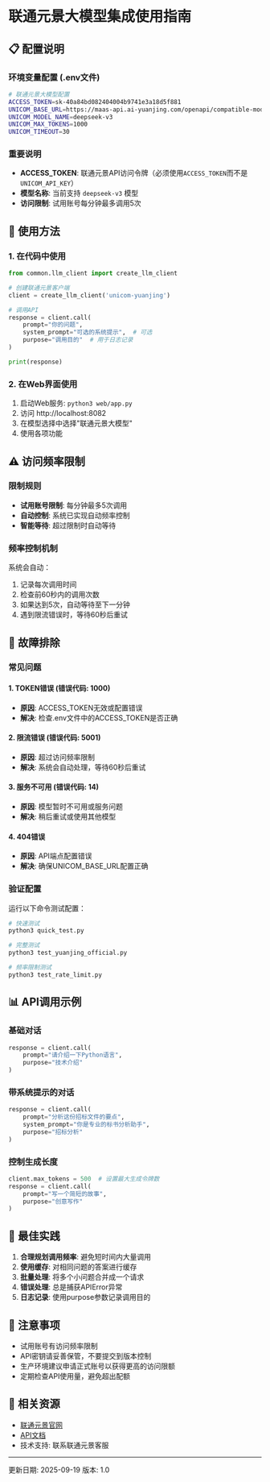 # 联通元景大模型集成使用指南

## 📋 配置说明

### 环境变量配置 (.env文件)

```bash
# 联通元景大模型配置
ACCESS_TOKEN=sk-40a84bd082404004b9741e3a18d5f881
UNICOM_BASE_URL=https://maas-api.ai-yuanjing.com/openapi/compatible-mode/v1
UNICOM_MODEL_NAME=deepseek-v3
UNICOM_MAX_TOKENS=1000
UNICOM_TIMEOUT=30
```

### 重要说明

- **ACCESS_TOKEN**: 联通元景API访问令牌（必须使用`ACCESS_TOKEN`而不是`UNICOM_API_KEY`）
- **模型名称**: 当前支持 `deepseek-v3` 模型
- **访问限制**: 试用账号每分钟最多调用5次

## 🚀 使用方法

### 1. 在代码中使用

```python
from common.llm_client import create_llm_client

# 创建联通元景客户端
client = create_llm_client('unicom-yuanjing')

# 调用API
response = client.call(
    prompt="你的问题",
    system_prompt="可选的系统提示",  # 可选
    purpose="调用目的"  # 用于日志记录
)

print(response)
```

### 2. 在Web界面使用

1. 启动Web服务: `python3 web/app.py`
2. 访问 http://localhost:8082
3. 在模型选择中选择"联通元景大模型"
4. 使用各项功能

## ⚠️ 访问频率限制

### 限制规则

- **试用账号限制**: 每分钟最多5次调用
- **自动控制**: 系统已实现自动频率控制
- **智能等待**: 超过限制时自动等待

### 频率控制机制

系统会自动：
1. 记录每次调用时间
2. 检查前60秒内的调用次数
3. 如果达到5次，自动等待至下一分钟
4. 遇到限流错误时，等待60秒后重试

## 🔧 故障排除

### 常见问题

#### 1. TOKEN错误 (错误代码: 1000)
- **原因**: ACCESS_TOKEN无效或配置错误
- **解决**: 检查.env文件中的ACCESS_TOKEN是否正确

#### 2. 限流错误 (错误代码: 5001)
- **原因**: 超过访问频率限制
- **解决**: 系统会自动处理，等待60秒后重试

#### 3. 服务不可用 (错误代码: 14)
- **原因**: 模型暂时不可用或服务问题
- **解决**: 稍后重试或使用其他模型

#### 4. 404错误
- **原因**: API端点配置错误
- **解决**: 确保UNICOM_BASE_URL配置正确

### 验证配置

运行以下命令测试配置：

```bash
# 快速测试
python3 quick_test.py

# 完整测试
python3 test_yuanjing_official.py

# 频率限制测试
python3 test_rate_limit.py
```

## 📊 API调用示例

### 基础对话

```python
response = client.call(
    prompt="请介绍一下Python语言",
    purpose="技术介绍"
)
```

### 带系统提示的对话

```python
response = client.call(
    prompt="分析这份招标文件的要点",
    system_prompt="你是专业的标书分析助手",
    purpose="招标分析"
)
```

### 控制生成长度

```python
client.max_tokens = 500  # 设置最大生成令牌数
response = client.call(
    prompt="写一个简短的故事",
    purpose="创意写作"
)
```

## 🎯 最佳实践

1. **合理规划调用频率**: 避免短时间内大量调用
2. **使用缓存**: 对相同问题的答案进行缓存
3. **批量处理**: 将多个小问题合并成一个请求
4. **错误处理**: 总是捕获APIError异常
5. **日志记录**: 使用purpose参数记录调用目的

## 📝 注意事项

- 试用账号有访问频率限制
- API密钥请妥善保管，不要提交到版本控制
- 生产环境建议申请正式账号以获得更高的访问限额
- 定期检查API使用量，避免超出配额

## 🔗 相关资源

- [联通元景官网](https://maas.ai-yuanjing.com)
- [API文档](https://maas.ai-yuanjing.com/doc/pages/216556732/)
- 技术支持: 联系联通元景客服

---

更新日期: 2025-09-19
版本: 1.0